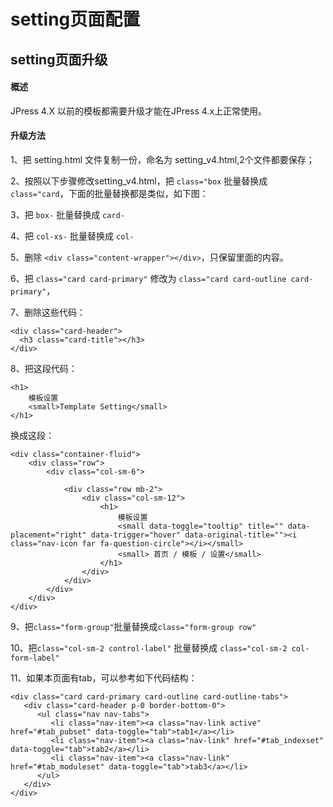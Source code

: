# setting页面配置

## setting页面升级

#### 概述

JPress 4.X 以前的模板都需要升级才能在JPress 4.x上正常使用。

#### 升级方法

1、把 setting.html 文件复制一份，命名为 setting_v4.html,2个文件都要保存；

2、按照以下步骤修改setting_v4.html，把 `class="box` 批量替换成 `class="card`，下面的批量替换都是类似，如下图：


3、把 `box-` 批量替换成 `card-`

4、把 `col-xs-` 批量替换成 `col-` 

5、删除 `<div class="content-wrapper"></div>`，只保留里面的内容。

6、把 `class="card card-primary"` 修改为 `class="card card-outline card-primary"`，

7、删除这些代码：

```
<div class="card-header">
  <h3 class="card-title"></h3>
</div>
```


8、把这段代码：

```
<h1>
    模板设置
    <small>Template Setting</small>
</h1>
```

换成这段：

```
<div class="container-fluid">
    <div class="row">
        <div class="col-sm-6">

            <div class="row mb-2">
                <div class="col-sm-12">
                    <h1>
                        模板设置
                        <small data-toggle="tooltip" title="" data-placement="right" data-trigger="hover" data-original-title=""><i class="nav-icon far fa-question-circle"></i></small>
                        <small> 首页 / 模板 / 设置</small>
                    </h1>
                </div>
            </div>
        </div>
    </div>
</div>
```

9、把`class="form-group"`批量替换成`class="form-group row"`

10、把`class="col-sm-2 control-label"`  批量替换成 `class="col-sm-2 col-form-label"`  

11、如果本页面有tab，可以参考如下代码结构：

```
<div class="card card-primary card-outline card-outline-tabs">
   <div class="card-header p-0 border-bottom-0">
      <ul class="nav nav-tabs">
         <li class="nav-item"><a class="nav-link active" href="#tab_pubset" data-toggle="tab">tab1</a></li>
         <li class="nav-item"><a class="nav-link" href="#tab_indexset" data-toggle="tab">tab2</a></li>
         <li class="nav-item"><a class="nav-link" href="#tab_moduleset" data-toggle="tab">tab3</a></li>
      </ul>
   </div>
</div>
```